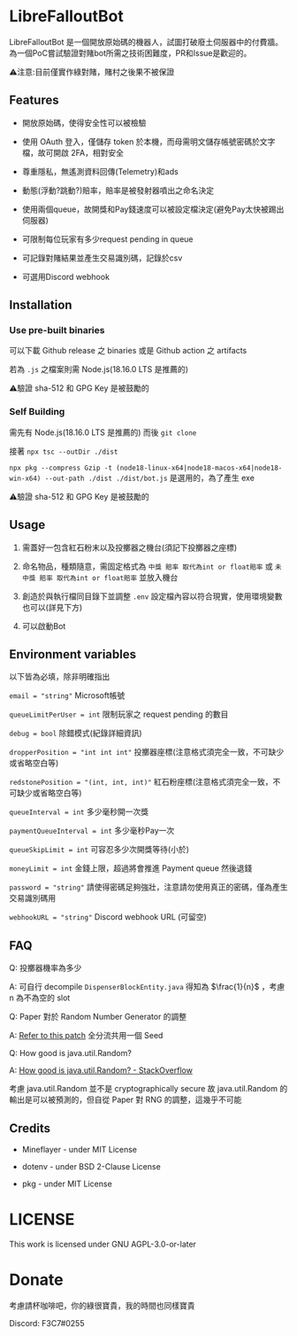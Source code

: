 # LibreFalloutBot

LibreFalloutBot 是一個開放原始碼的機器人，試圖打破廢土伺服器中的付費牆。為一個PoC嘗試驗證對賭bot所需之技術困難度，PR和Issue是歡迎的。

⚠️注意:目前僅實作綠對賭，賭村之後果不被保證

## Features

- 開放原始碼，使得安全性可以被檢驗

- 使用 OAuth 登入，僅儲存 token 於本機，而母需明文儲存帳號密碼於文字檔，故可開啟 2FA，相對安全

- 尊重隱私，無遙測資料回傳(Telemetry)和ads

- 動態(浮動?跳動?)賠率，賠率是被發射器噴出之命名決定

- 使用兩個queue，故開獎和Pay錢速度可以被設定檔決定(避免Pay太快被踢出伺服器)

- 可限制每位玩家有多少request pending in queue

- 可記錄對賭結果並產生交易識別碼，記錄於csv

- 可選用Discord webhook

## Installation

### Use pre-built binaries

可以下載 Github release 之 binaries 或是 Github action 之 artifacts

若為 `.js` 之檔案則需 Node.js(18.16.0 LTS 是推薦的)

⚠️驗證 sha-512 和 GPG Key 是被鼓勵的

### Self Building

需先有 Node.js(18.16.0 LTS 是推薦的) 而後 `git clone`

接著 `npx tsc --outDir ./dist`

`npx pkg --compress Gzip -t (node18-linux-x64|node18-macos-x64|node18-win-x64) --out-path ./dist ./dist/bot.js` 是選用的，為了產生 exe

⚠️驗證 sha-512 和 GPG Key 是被鼓勵的

## Usage

 1. 需蓋好一包含紅石粉末以及投擲器之機台(須記下投擲器之座標)

 2. 命名物品，種類隨意，需固定格式為 `中獎 賠率 取代為int or float賠率` 或 `未中獎 賠率 取代為int or float賠率` 並放入機台

 3. 創造於與執行檔同目錄下並調整 `.env` 設定檔內容以符合現實，使用環境變數也可以(詳見下方)

 4. 可以啟動Bot

## Environment variables

以下皆為必填，除非明確指出

`email = "string"` Microsoft帳號

`queueLimitPerUser = int` 限制玩家之 request pending 的數目

`debug = bool` 除錯模式(紀錄詳細資訊)

`dropperPosition = "int int int"` 投擲器座標(注意格式須完全一致，不可缺少或省略空白等)

`redstonePosition = "(int, int, int)"` 紅石粉座標(注意格式須完全一致，不可缺少或省略空白等)

`queueInterval = int` 多少毫秒開一次獎

`paymentQueueInterval = int` 多少毫秒Pay一次

`queueSkipLimit = int` 可容忍多少次開獎等待(小於)

`moneyLimit = int` 金錢上限，超過將會推進 Payment queue 然後退錢

`password = "string"` 請使得密碼足夠強壯，注意請勿使用真正的密碼，僅為產生交易識別碼用

`webhookURL = "string"` Discord webhook URL (可留空)

## FAQ

Q: 投擲器機率為多少

A: 可自行 decompile `DispenserBlockEntity.java` 得知為 $\frac{1}{n}$ ，考慮 n 為不為空的 slot

Q: Paper 對於 Random Number Generator 的調整

A: [Refer to this patch](https://github.com/PaperMC/Paper/blob/master/patches/server/0074-Use-a-Shared-Random-for-Entities.patch) 全分流共用一個 Seed

Q: How good is java.util.Random?

A: [How good is java.util.Random? - StackOverflow](https://stackoverflow.com/questions/453479/how-good-is-java-util-random)

考慮 java.util.Random 並不是 cryptographically secure 故 java.util.Random 的輸出是可以被預測的，但自從 Paper 對 RNG 的調整，這幾乎不可能

## Credits

- Mineflayer - under MIT License

- dotenv - under BSD 2-Clause License

- pkg - under MIT License

# LICENSE

This work is licensed under GNU AGPL-3.0-or-later

# Donate

考慮請杯咖啡吧，你的綠很寶貴，我的時間也同樣寶貴

Discord: F3C7#0255
